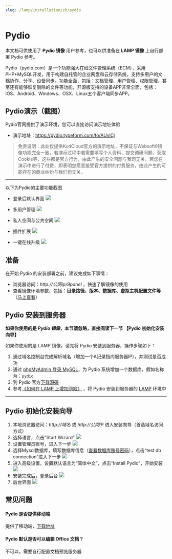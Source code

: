 ```yaml
---
slug: /lamp/installation/zh/pydio
---
```


# Pydio

本文档可供使用了 **Pydio 镜像** 用户参考，也可以供准备在 **LAMP 镜像** 上自行部署 Pydio 参考。

Pydio（pydio.com）是一个功能强大在线文件管理系统（ECM），采用PHP+MySQL开发，用于构建自托管的企业网盘和云存储系统，支持多用户的文档协作、分享、设备同步。功能全面，包括：文档管理、用户管理、权限管理，甚至还有能够恢复删除的文件等功能，开源版支持的设备APP非常全面，包括：IOS、Android、Windows、OSX、Linux五个客户端同步APP。

## Pydio演示（截图）

Pydio官网提供了演示环境，您可以直接访问演示地址体验

* 演示地址：https://pydio.typeform.com/to/AUvlCj

> 免责说明：此处仅提供KodCloud官方的演示地址，不保证与Websoft9镜像功能完全一致，若演示过程中若需要填写个人资料、提交调研问题、获取Cookie等，这些都是官方行为，由此产生的安全问题与我司无关。若您在演示中进行了付费，即表明您愿意接受官方提供的付费服务，由此产生的可能存在的商业纠纷与我们司无关。

*****

以下为Pydio的主要功能截图

* 登录后默认界面
![](http://libs.websoft9.com/Websoft9/DocsPicture/zh/pydio/pydio-adminui-websoft9.png)

* 多用户管理
![](http://libs.websoft9.com/Websoft9/DocsPicture/zh/pydio/pydio-addusers-websoft9.png)

* 私人空间与公共空间
![](http://libs.websoft9.com/Websoft9/DocsPicture/zh/pydio/pydio-workspace-websoft9.png)

* 插件扩展
![](http://libs.websoft9.com/Websoft9/DocsPicture/zh/pydio/pydio-plugins-websoft9.png)

* 一键在线升级
![](http://libs.websoft9.com/Websoft9/DocsPicture/zh/pydio/pydio-upgrade-websoft9.png)

## 准备

在开始 Pydio 的安装部署之前，建议完成如下事情：

* 浏览器访问：*http://公网ip/9panel* ，快速了解镜像的使用
* 查看镜像环境参数，包括：**目录路径、版本、数据库、虚拟主机配置文件等** （[马上查看](https://support.websoft9.com/docs/lamp/zh/stack-components.html)）

## Pydio 安装到服务器

**如果你使用的是 *Pydio 镜像*，本节请忽略，直接阅读下一节 【Pydio 初始化安装向导】**

如果你使用的是 LAMP 镜像，请先将 Pydio 安装到服务器，操作步骤如下：

1. 通过域名控制台完成解析域名（增加一个A记录指向服务器IP），并测试是否成功
2. 通过 [phpMyAdmin 登录 MySQL](https://support.websoft9.com/docs/lamp/zh/admin-mysql.html)，为 Pydio 系统增加一个数据库，假如名称为：`pydio`
3. 到 Pydio 官方[下载源码](https://pydio.com/en/download)
4. 参考[《如何在 LAMP 上增加网站》](https://support.websoft9.com/docs/lamp/zh/solution-deployment.html#安装第二个网站) ，将 Pydio 安装到服务器的 [LAMP](https://support.websoft9.com/docs/lamp/zh/) 环境中

---

## Pydio 初始化安装向导

1. 本地浏览器访问：*http://域名* 或 *http://公网IP* 进入安装向导（首选域名访问方式）
2. 选择语言，点击"Start Wizard"
     ![](http://libs.websoft9.com/Websoft9/DocsPicture/zh/pydio/pydio-install001-websoft9.png)
3. 设置管理员账号，进入下一步
     ![](http://libs.websoft9.com/Websoft9/DocsPicture/zh/pydio/pydio-install002-websoft9.png)
4. 选择Mysql数据库，填写数据库信息（[查看数据库账号密码](https://support.websoft9.com/docs/lamp/zh/stack-accounts.html)），点击“test db connection”进入下一步
     ![](http://libs.websoft9.com/Websoft9/DocsPicture/zh/pydio/pydio-install003-websoft9.png)
5. 进入高级设置，设置默认语言为“简体中文”，点击“Install Pydio”，开始安装
     ![](http://libs.websoft9.com/Websoft9/DocsPicture/zh/pydio/pydio-install004-websoft9.png)
6. 安装完成后，登录后台
     ![](http://libs.websoft9.com/Websoft9/DocsPicture/zh/pydio/pydio-login-websoft9.png)
7. 后台界面
     ![](http://libs.websoft9.com/Websoft9/DocsPicture/zh/pydio/pydio-bk-websoft9.png)

## 常见问题

#### Pydio 是否提供移动端

提供了移动端，[下载地址](https://pydio.com/en/download)

#### Pydio 默认是否可以编辑 Office 文档？

不可以，需要自行配置文档预览服务器